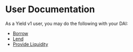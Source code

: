# User Documentation

As a Yield v1 user, you may do the following with your DAI:
- [Borrow](borrowing.md)
- [Lend](lending.md)
- [Provide Liquidity](providing-liquidity.md)

